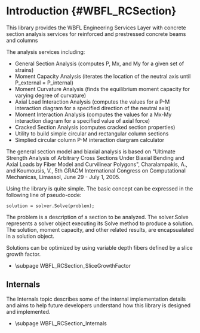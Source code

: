 Introduction {#WBFL_RCSection}
================
This library provides the WBFL Engineering Services Layer with concrete section analysis services for reinforced and prestressed concrete beams and columns

The analysis services including:
* General Section Analysis (computes P, Mx, and My for a given set of strains)
* Moment Capacity Analysis (iterates the location of the neutral axis until P_external = P_internal)
* Moment Curvature Analysis (finds the equilibrium moment capacity for varying degree of curvature)
* Axial Load Interaction Analysis (computes the values for a P-M interaction diagram for a specified direction of the neutral axis)
* Moment Interaction Analysis (computes the values for a Mx-My interaction diagram for a specified value of axial force)
* Cracked Section Analysis (computes cracked section properties)
* Utility to build simple circular and rectangular column sections
* Simplied circular column P-M interaction diargram calculator

The general section model and biaxial analysis is based on "Ultimate Strength Analysis of Arbitrary Cross Sections Under Biaxial Bending and Axial Loads by Fiber Model and Curvilinear Polygons", Charalampakis, A., and Koumousis, V., 5th GRACM International Congress on Computational Mechanicas, Limassol, June 29 - July 1, 2005. 

Using the library is quite simple. The basic concept can be expressed in the following line of pseudo-code:
~~~~~~~~~~~~~~~~~~~~~~~~~~~~~~~~
solution = solver.Solve(problem);
~~~~~~~~~~~~~~~~~~~~~~~~~~~~~~~~

The problem is a description of a section to be analyzed. The solver.Solve represents a solver object executing its Solve method to produce a solution. The solution, moment capacity, and other related results, are encapsualated in a solution object.

Solutions can be optimized by using variable depth fibers defined by a slice growth factor.

* \subpage WBFL_RCSection_SliceGrowthFactor

Internals
----------
The Internals topic describes some of the internal implementation details and aims to help future developers understand how this library is designed and implemented.

* \subpage WBFL_RCSection_Internals

